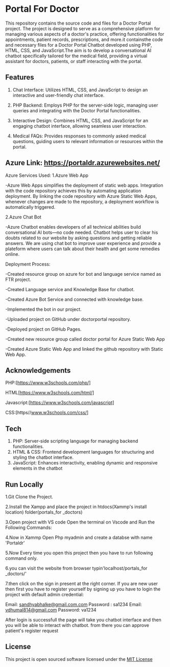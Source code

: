 
# Portal For Doctor

This repository contains the source code and files for a Doctor Portal project. The project is designed to serve as a comprehensive platform for managing various aspects of a doctor's practice, offering functionalities for appointments, patient records, prescriptions, and more.it containsthe code and necessary files for a Doctor Portal Chatbot developed using PHP, HTML, CSS, and JavaScript.The aim is to develop a conversational AI chatbot specifically tailored for the medical field, providing a virtual assistant for doctors, patients, or staff interacting with the portal.






## Features

1. Chat Interface: Utilizes HTML, CSS, and JavaScript to design an interactive and user-friendly chat interface.

2. PHP Backend: Employs PHP for the server-side logic, managing user queries and integrating with the Doctor Portal functionalities.

3. Interactive Design: Combines HTML, CSS, and JavaScript for an engaging chatbot interface, allowing seamless user interaction.

4. Medical FAQs: Provides responses to commonly asked medical questions, guiding users to relevant information or resources within the portal.



## Azure Link: https://portaldr.azurewebsites.net/

Azure Services Used:
1.Azure  Web App

-Azure Web Apps simplifies the deployment of static web apps. Integration with the code repository achieves this by automating application deployment. By linking the code repository with Azure Static Web Apps, whenever changes are made to the repository, a deployment workflow is automatically triggered.

2.Azure Chat Bot

-Azure Chatbot enables developers of all technical abilities build conversational AI bots—no code needed. Chatbot helps user to clear his doubts related to our website by asking questions and getting reliable answers. We are using chat bot to improve user experience and provide a plateform where users can talk about their health and get some remedies online.

Deployment Process:

-Created resource group on azure for bot and language service named as FTR project.

-Created Language service and Knowledge Base for chatbot.

-Created Azure Bot Service and connected with knowledge base.

-Implemented the bot in our project.

-Uploaded project on GitHub under doctorportal repository.

-Deployed project on GitHub Pages.

-Created new resource group called doctor portal for Azure Static Web App

-Created Azure Static Web App and linked the github repository with Static Web App.



## Acknowledgements


PHP:[https://www.w3schools.com/php/]

HTML[https://www.w3schools.com/html/]

Javascript:[https://www.w3schools.com/javascript]

CSS:[https//www.w3schools.com/css/]
## Tech


1. PHP: Server-side scripting language for managing backend functionalities.
2. HTML & CSS: Frontend development languages for structuring and styling the chatbot interface.
3. JavaScript: Enhances interactivity, enabling dynamic and responsive elements in the chatbot


## Run Locally

1.Git Clone the Project.

2.Install the Xampp and place the project in htdocs(Xammp's install location) folder(portals_for _doctors)

3.Open project with VS code
Open the terminal on Vscode and Run the Following Commands:

4.Now in Xammp Open Php myadmin and create a databse with name 'Portaldr'

5.Now Every time you open this project then you have to run following command only.

6.you can visit the website from browser typin'localhost/portals_for _doctors/'

7.then click on the sign in present at the right corner.
If you are new user then first you have to register yourself by signing up 
you have to login the project with default admin    credential:

Email: sandhyabhalke@gmail.com.com
Password : sa1234
Email: vdhumal814@gmail.com
Password:  va1234

After login is successfull the page will take you chatbot interface and then you will be able to interact with chatbot.
from there you can approve patient's register request





## License

This project is open sourced software licensed under the [MIT License](https://choosealicense.com/licenses/mit/)

